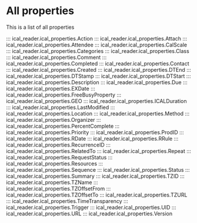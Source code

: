 # All properties

This is a list of all properties

::: ical_reader.ical_properties.Action
::: ical_reader.ical_properties.Attach
::: ical_reader.ical_properties.Attendee
::: ical_reader.ical_properties.CalScale
::: ical_reader.ical_properties.Categories
::: ical_reader.ical_properties.Class
::: ical_reader.ical_properties.Comment
::: ical_reader.ical_properties.Completed
::: ical_reader.ical_properties.Contact
::: ical_reader.ical_properties.Created
::: ical_reader.ical_properties.DTEnd
::: ical_reader.ical_properties.DTStamp
::: ical_reader.ical_properties.DTStart
::: ical_reader.ical_properties.Description
::: ical_reader.ical_properties.Due
::: ical_reader.ical_properties.EXDate
::: ical_reader.ical_properties.FreeBusyProperty
::: ical_reader.ical_properties.GEO
::: ical_reader.ical_properties.ICALDuration
::: ical_reader.ical_properties.LastModified
::: ical_reader.ical_properties.Location
::: ical_reader.ical_properties.Method
::: ical_reader.ical_properties.Organizer
::: ical_reader.ical_properties.PercentComplete
::: ical_reader.ical_properties.Priority
::: ical_reader.ical_properties.ProdID
::: ical_reader.ical_properties.RDate
::: ical_reader.ical_properties.RRule
::: ical_reader.ical_properties.RecurrenceID
::: ical_reader.ical_properties.RelatedTo
::: ical_reader.ical_properties.Repeat
::: ical_reader.ical_properties.RequestStatus
::: ical_reader.ical_properties.Resources
::: ical_reader.ical_properties.Sequence
::: ical_reader.ical_properties.Status
::: ical_reader.ical_properties.Summary
::: ical_reader.ical_properties.TZID
::: ical_reader.ical_properties.TZName
::: ical_reader.ical_properties.TZOffsetFrom
::: ical_reader.ical_properties.TZOffsetTo
::: ical_reader.ical_properties.TZURL
::: ical_reader.ical_properties.TimeTransparency
::: ical_reader.ical_properties.Trigger
::: ical_reader.ical_properties.UID
::: ical_reader.ical_properties.URL
::: ical_reader.ical_properties.Version
